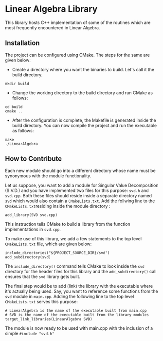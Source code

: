 # Linear Algebra Library

This library hosts C++ implementation of some of the routines which are most frequently encountered in Linear Algebra.

## Installation
The project can be configured using CMake. The steps for the same are given below:

+ Create a directory where you want the binaries to build. Let's call it the build directory.

```shell
mkdir build
```
+ Change the working directory to the build directory and run CMake as follows:

```shell
cd build
cmake ..
```

+ After the configuration is complete, the Makefile is generated inside the build directory. You can now compile the project and run the executable as follows:

```shell
make
./LinearAlgebra
```

## How to Contribute
Each new module should go into a different directory whose name must be synonymous with the module functionality. 

Let us suppose, you want to add a module for Singular Value Decomposition (S.V.D.) and you have implemented two files for this purpose: ``` svd.h ``` and ``` svd.cpp ```. Both these files should reside inside a separate directory named ``` svd ``` which would also contain a ``` CMakeLists.txt ```. Add the follwing line to the ``` CMakeLists.txt ```residing inside the module directory :

```shell
add_library(SVD svd.cpp)
```
This instruction tells CMake to build a library from the function implementations in ```svd.cpp```. 

To make use of this library, we add a few statements to the top level ```CMakeLists.txt``` file, which are given below:

```shell
include_directories("${PROJECT_SOURCE_DIR}/svd")
add_subdirectory(svd)
```
The ``` include_directory() ``` command tells CMake to look inside the ``` svd ``` directory for the header files for this library and the ``` add_subdirectory() ``` call ensures that the ``` svd ``` library gets built.

The final step would be to add (link) the library with the executable where it's actually being used. Say, you want to reference some functions from the ``` svd ``` module in ``` main.cpp ```. Adding the following line to the top level ``` CMakeLists.txt ``` serves this purpose:

```shell
# LinearAlgebra is the name of the executable built from main.cpp
# SVD is the name of the executable built from the library modules
target_link_libraries(LinearAlgebra SVD)
```

The module is now ready to be used with main.cpp with the inclusion of a simple ``` #include "svd.h" ```
